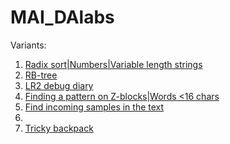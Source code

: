 # MAI_DAlabs

Variants:
1. [Radix sort|Numbers|Variable length strings](/LR_DA1_tex/report.pdf)
2. [RB-tree](/LR_DA2_tex/report.pdf)
3. [LR2 debug diary](/LR_DA3_tex/report.pdf)
4. [Finding a pattern on Z-blocks|Words <16 chars](/LR_DA4_tex/report.pdf)
5. [Find incoming samples in the text](/LR_DA5_tex/report.pdf)
6. [](/LR_DA6_tex/report.pdf)
7. [Tricky backpack](/LR_DA7_tex/report.pdf)
